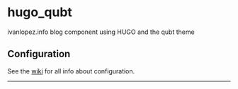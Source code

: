# hugo_qubt

ivanlopez.info blog component using HUGO and the qubt theme

## Configuration

See the [wiki](https://github.com/chrede88/qubt/wiki) for all info about configuration.

---

